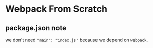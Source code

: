 # Webpack From Scratch

## package.json note

we don't need `"main": "index.js"` because we depend on `webpack`.
